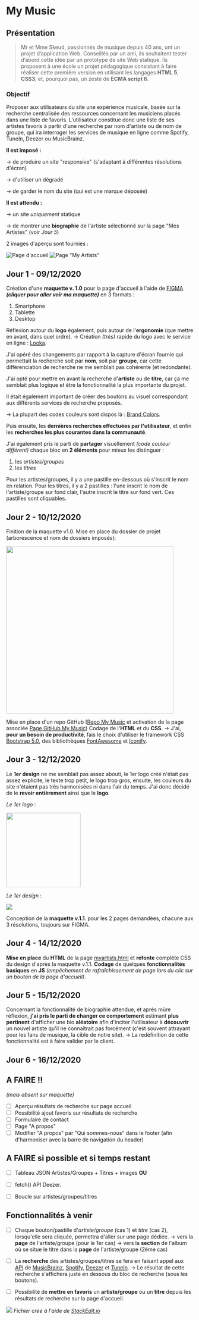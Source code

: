 # My Music
## Présentation
> Mr et Mme Skeud, passionnés de musique depuis 40 ans, ont un projet d’application Web. Conseillés par un ami, ils souhaitent tester d’abord cette idée par un prototype de site Web statique. Ils proposent à une école un projet pédagogique consistant à faire réaliser cette première version en utilisant les langages **HTML 5**, **CSS3**, et, pourquoi pas, un zeste de **ECMA script 6**.

### Objectif
Proposer aux utilisateurs du site une expérience musicale, basée sur la recherche centralisée des ressources concernant les musiciens placés dans une liste de favoris.
L'utilisateur constitue donc une liste de ses artistes favoris à partir d'une recherche par nom d'artiste ou de nom de groupe, qui ira interroger les services de musique en ligne comme Spotify, TuneIn, Deezer ou MusicBrainz.

**Il est imposé :**

→ de produire un site "responsive" (s'adaptant à différentes résolutions d'écran)

→ d'utiliser un dégradé

→ de garder le nom du site (qui est une marque déposée)

**Il est attendu :**

→ un site *uniquement* statique

→ de montrer une **biographie** de l'artiste sélectionné sur la page "Mes Artistes" (voir *Jour 5*)

2 images d'aperçu sont fournies :

![Page d'accueil](https://github.com/ThGDev/MyMusic/blob/master/maquette/capt-1.jpg?raw=true)
![Page "My Artists"](https://github.com/ThGDev/MyMusic/blob/master/maquette/capt-2.jpg?raw=true)



## Jour 1 - 09/12/2020

Création d'une **maquette v. 1.0** pour la page d'accueil à l'aide de [FIGMA](https://www.figma.com/file/91sB9QX62lBYygXUc4j3z5/MyMusic?node-id=0:1) ***(cliquer pour aller voir ma maquette)*** en 3 formats :

 1. Smartphone
 2. Tablette
 3. Desktop

Réflexion autour du **logo** également, puis autour de l'**ergonomie** (que mettre en avant, dans quel ordre).
→ Création *(très)* rapide du logo avec le service en ligne : [Looka](https://looka.com).

J'ai opéré des changements par rapport à la capture d'écran fournie qui permettait la recherche soit par **nom**, soit par **groupe**, car cette différenciation de recherche ne me semblait pas cohérente (et redondante).

J'ai opté pour mettre en avant la recherche d'**artiste** ou de **titre**, car ça me semblait plus logique et être la fonctionnalité la plus importante du projet.

Il était également important de créer des boutons au visuel correspondant aux différents services de recherche proposés.

→ La plupart des codes couleurs sont dispos là : [Brand Colors](https://brandcolors.net).

Puis ensuite, les **dernières recherches effectuées par l'utilisateur**, et enfin les **recherches les plus courantes dans la communauté**.

J'ai également pris le parti de **partager** visuellement *(code couleur différent)* chaque bloc en **2 éléments** pour mieux les distinguer :

 1. les *artistes/groupes*
 2. les *titres*

Pour les artistes/groupes, il y a une pastille en-dessous où s'inscrit le nom en relation.
Pour les titres, il y a 2 pastilles : l'une inscrit le nom de l'artiste/groupe sur fond clair, l'autre inscrit le titre sur fond vert.
Ces pastilles sont cliquables.

## Jour 2 - 10/12/2020

Finition de la maquette v1.0.
Mise en place du dossier de projet (arborescence et nom de dossiers imposés):

<img src="https://github.com/ThGDev/MyMusic/blob/master/orga_site.png" width="450" />
		
Mise en place d'un repo GitHub ([Repo My Music](https://github.com/ThGDev/MyMusic) et activation de la page associée [Page GitHub My Music](https://thgdev.github.io/MyMusic))
Codage de l'**HTML** et du **CSS**.
→ J'ai, **pour un besoin de productivité**, fais le choix d'utiliser le framework CSS [Bootstrap 5.0](https://getbootstrap.com/docs/5.0/getting-started/introduction/), des bibliothèques [FontAwesome](https://fontawesome.com) et [Iconify](https://iconify.design).

## Jour 3 - 12/12/2020

Le **1er design** ne me semblait pas assez abouti, le 1er logo créé n'était pas assez explicite, le texte trop petit, le logo trop gros, ensuite, les couleurs du site n'étaient pas très harmonisées ni dans l'air du temps. J'ai donc décidé de le **revoir entièrement** ainsi que le **logo**.

*Le 1er logo* :

<img src="https://github.com/ThGDev/MyMusic/blob/master/img/v1.0/logov1.png" width="200" />

*Le 1er design* :

<img src="https://github.com/ThGDev/MyMusic/blob/master/img/v1.0/maquette_p1_10-12-2020_9h.jpg" />

Conception de la **maquette v.1.1**. pour les 2 pages demandées, chacune aux 3 résolutions, toujours sur FIGMA.

## Jour 4 - 14/12/2020

**Mise en place** du **HTML** de la page [myartists.html](https://thgdev.github.i.o/MyMusic/myartists.html) et **refonte** complète CSS du design d'après la maquette v.1.1.
**Codage** de quelques **fonctionnalités basiques** en **JS** *(empêchement de rafraîchissement de page lors du clic sur un bouton de la page d'accueil)*.

## Jour 5 - 15/12/2020

Concernant la fonctionnalité de biographie attendue, et après mûre réflexion, **j'ai pris le parti de changer ce comportement** estimant **plus pertinent** d'afficher une bio **aléatoire** afin d'inciter l'utilisateur à **découvrir** un nouvel artiste qu'il ne connaîtrait pas forcément (c'est souvent attrayant pour les fans de musique, la cible de notre site).
→ La redéfinition de cette fonctionnalité est à faire valider par le client.



## Jour 6 - 16/12/2020


## A FAIRE !!
*(mais absent sur maquette)*

 - [ ] Aperçu résultats de recherche sur page accueil
 - [ ] Possibilité ajout favoris sur résultats de recherche
 - [ ] Formulaire de contact
 - [ ] Page "A propos"
 - [ ] Modifier "A propos" par "Qui sommes-nous" dans le footer (afin d'harmoniser avec la barre de navigation du header)

 ## A FAIRE si possible et si temps restant

 - [ ] Tableau JSON Artistes/Groupes + Titres + images
 **OU**
 - [ ] fetch() API Deezer.
 - [ ] Boucle sur artistes/groupes/titres


## Fonctionnalités à venir

 - [ ] Chaque bouton/pastille d'*artiste/groupe* (cas 1) et *titre* (cas 2), lorsqu'elle sera cliquée, permettra d'aller sur une page dédiée.
→ vers la **page** de l'artiste/groupe (pour le 1er cas)
→ vers la **section** de l'album où se situe le titre dans la **page** de l'artiste/groupe (2ème cas)
		
 - [ ] La **recherche** des artistes/groupes/titres se fera en faisant appel aux [API](https://fr.wikipedia.org/wiki/Interface_de_programmation) de [MusicBrainz](https://musicbrainz.org/doc/MusicBrainz_API), [Spotify](https://developer.spotify.com/documentation/web-api/), [Deezer](https://developers.deezer.com/api) et [TuneIn](https://tunein.com/broadcasters/api/).
→ Le résultat de cette recherche s'affichera juste en dessous du bloc de recherche (sous les boutons).

 - [ ] Possibilité de **mettre en favoris** un **artiste/groupe** ou un **titre** depuis les résultats de recherche sur la page d'accueil.


<img src="https://upload.wikimedia.org/wikipedia/commons/thumb/8/87/Light_Bulb_or_Idea_Flat_Icon_Vector.svg/20px-Light_Bulb_or_Idea_Flat_Icon_Vector.svg.png" /> *Fichier créé à l'aide de [StackEdit.io](https://stackedit.io)*